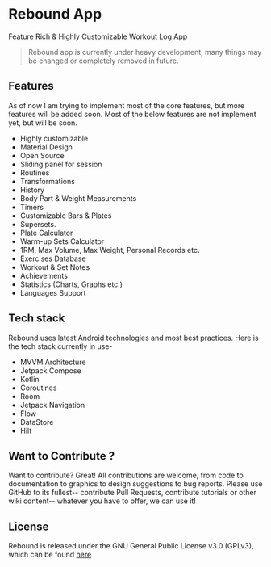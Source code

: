 # Rebound App
Feature Rich & Highly Customizable Workout Log App

> Rebound app is currently under heavy development, many things may be 
> changed or completely removed in future.

## Features
As of now I am trying to implement most of the core features, but more features will be added soon. Most of the below features are not implement yet, but will be soon.

 - Highly customizable
 - Material Design
 - Open Source
 - Sliding panel for session
 - Routines
 - Transformations
 - History
 - Body Part & Weight Measurements
 - Timers
 - Customizable Bars & Plates
 - Supersets.
 - Plate Calculator
 - Warm-up Sets Calculator
 - 1RM, Max Volume, Max Weight, Personal Records etc.
 - Exercises Database
 - Workout & Set Notes
 - Achievements
 - Statistics (Charts, Graphs etc.)
 - Languages Support
 
## Tech stack
Rebound uses latest Android technologies and most best practices. Here is the tech stack currently in use-

 - MVVM Architecture
 - Jetpack Compose
 - Kotlin
 - Coroutines
 - Room
 - Jetpack Navigation
 - Flow
 - DataStore
 - Hilt

## Want to Contribute ?
Want to contribute? Great! All contributions are welcome, from code to documentation to graphics to design suggestions to bug reports. Please use GitHub to its fullest-- contribute Pull Requests, contribute tutorials or other wiki content-- whatever you have to offer, we can use it!

## License
Rebound is released under the GNU General Public License v3.0 (GPLv3), which can be found [here](LICENSE.md)